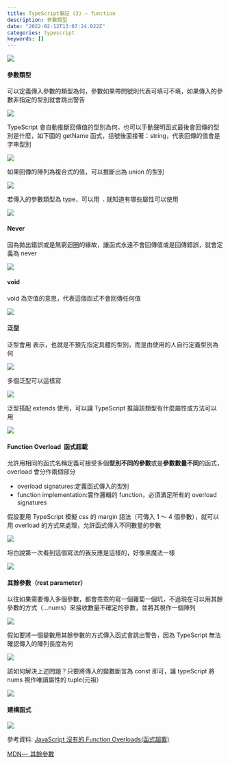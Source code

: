 ```yaml
---
title: TypeScript筆記 (3) — function
description: 參數類型
date: "2022-02-12T13:07:24.022Z"
categories: typescript
keywords: []
---
```


![](/Users/joectchang_mac/Downloads/medium-export-a/post2022/md_1697073583233/img/1__nnjL3PzLAl49JV6qCrROuQ.png)

#### 參數類型

可以定義傳入參數的類型為何，參數如果帶問號則代表可填可不填，如果傳入的參數非指定的型別就會跳出警告

![](/Users/joectchang_mac/Downloads/medium-export-a/post2022/md_1697073583233/img/1__gokKuEMSjdJYP4xfBLrefQ.png)

TypeScript 會自動推斷回傳值的型別為何，也可以手動聲明函式最後會回傳的型別是什麼，如下圖的 getName 函式，括號後面接著：string，代表回傳的值會是字串型別

![](/Users/joectchang_mac/Downloads/medium-export-a/post2022/md_1697073583233/img/1____tpVdtW8G3__1e1IUt97FKw.png)

如果回傳的陣列為複合式的值，可以推斷出為 union 的型別

![](/Users/joectchang_mac/Downloads/medium-export-a/post2022/md_1697073583233/img/1__AJlTfbXIUKj83YdRq9rQdQ.png)

若傳入的參數類型為 type，可以用  **.** 就知道有哪些屬性可以使用

![](/Users/joectchang_mac/Downloads/medium-export-a/post2022/md_1697073583233/img/1____v9cf1F__jqiA9eW44Wz2hA.png)

#### Never

因為拋出錯誤或是無窮迴圈的緣故，讓函式永遠不會回傳值或是回傳錯誤，就會定義為 never

![](/Users/joectchang_mac/Downloads/medium-export-a/post2022/md_1697073583233/img/1__bDofEJ0T7xXxitgL2sBJKw.png)

#### void

void 為空值的意思，代表這個函式不會回傳任何值

![](/Users/joectchang_mac/Downloads/medium-export-a/post2022/md_1697073583233/img/1__NZaFnVOXiXpr__EX8NJQViw.png)

#### 泛型

泛型會用<T> 表示，也就是不預先指定具體的型別，而是由使用的人自行定義型別為何

![](/Users/joectchang_mac/Downloads/medium-export-a/post2022/md_1697073583233/img/1__mosKtIqzgLZ5aLE7NvWvrQ.png)

多個泛型可以這樣寫

![](/Users/joectchang_mac/Downloads/medium-export-a/post2022/md_1697073583233/img/1__dXPNlbBfqMSabRCyFGH4dw.png)

泛型搭配 extends 使用，可以讓 TypeScript 推論該類型有什麼屬性或方法可以用

![](/Users/joectchang_mac/Downloads/medium-export-a/post2022/md_1697073583233/img/1__JttXFJwbyNA9ldYTREwbKA.png)

#### Function Overload  函式超載

允許用相同的函式名稱定義可接受多個**型別不同的參數**或是**參數數量不同**的函式，overload 會分作兩個部分

- overload signatures:定義函式傳入的型別
- function implementation:實作邏輯的 function，必須滿足所有的 overload signatures

假設要用 TypeScript 模擬 css 的 margin 語法（可傳入 1 ～ 4 個參數），就可以用 overload 的方式來處理，允許函式傳入不同數量的參數

![](/Users/joectchang_mac/Downloads/medium-export-a/post2022/md_1697073583233/img/1__9PTbQ4x__6v__wTE__xBC2EzQ.png)

坦白說第一次看到這個寫法的我反應是這樣的，好像黑魔法一樣

![](/Users/joectchang_mac/Downloads/medium-export-a/post2022/md_1697073583233/img/1__08AmCLreCtHe__Sm9FLoxCw.png)

#### **其餘參數（rest parameter）**

以往如果需要傳入多個參數，都會乖乖的寫一個蘿蔔一個坑，不過現在可以用其餘參數的方式（…nums）來接收數量不確定的參數，並將其視作一個陣列

![](/Users/joectchang_mac/Downloads/medium-export-a/post2022/md_1697073583233/img/1____rxpM__6__5wYIXffUlcPpyw.png)

假如要將一個變數用其餘參數的方式傳入函式會跳出警告，因為 TypeScript 無法確認傳入的陣列長度為何

![](/Users/joectchang_mac/Downloads/medium-export-a/post2022/md_1697073583233/img/1__UZUCxut__Vd3sSISOhwHLrg.png)

該如何解決上述問題？只要將傳入的變數斷言為 const 即可，讓 typeScript 將 nums 視作唯讀屬性的 tuple(元祖）

![](/Users/joectchang_mac/Downloads/medium-export-a/post2022/md_1697073583233/img/1__aVAIhK0Xx0rQsvprtVpPWQ.png)

#### 建構函式

![](/Users/joectchang_mac/Downloads/medium-export-a/post2022/md_1697073583233/img/1__BMuqGR1__82xPJJesdpuRxw.png)

參考資料: [JavaScript 沒有的 Function Overloads(函式超載)](https://ithelp.ithome.com.tw/articles/10277785?sc=iThelpR)

[MDN —  其餘參數](https://developer.mozilla.org/zh-TW/docs/Web/JavaScript/Reference/Functions/rest_parameters)
